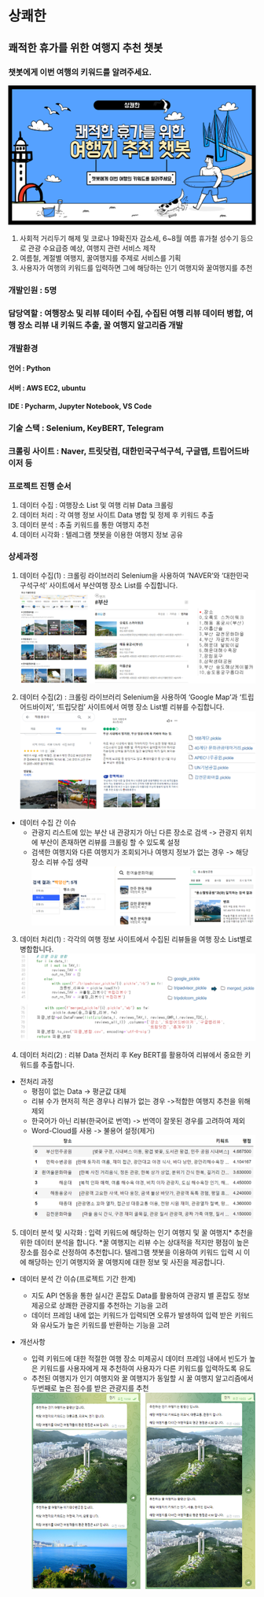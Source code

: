 # 상쾌한


## 쾌적한 휴가를 위한 여행지 추천 챗봇


### 챗봇에게 이번 여행의 키워드를 알려주세요.
![alt text](image.png)
1. 사회적 거리두기 해제 및 코로나 19확진자 감소세, 6~8월 여름 휴가철 성수기 등으로 관광 수요급증 예상, 여행지 관련 서비스 제작
2. 여름철, 계절별 여행지, 꿀여행지를 주제로 서비스를 기획
3. 사용자가 여행의 키워드를 입력하면 그에 해당하는 인기 여행지와 꿀여행지를 추천


### 개발인원 : 5명


### 담당역할 : 여행장소 및 리뷰 데이터 수집, 수집된 여행 리뷰 데이터 병합, 여행 장소 리뷰 내 키워드 추출, 꿀 여행지 알고리즘 개발


### 개발환경
#### 언어 : Python
#### 서버 : AWS EC2, ubuntu
#### IDE : Pycharm, Jupyter Notebook, VS Code


### 기술 스택 : Selenium, KeyBERT, Telegram


### 크롤링 사이트 : Naver, 트릿닷컴, 대한민국구석구석, 구글맵, 트립어드바이저 등


### 프로젝트 진행 순서
1. 데이터 수집 : 여행장소 List 및 여행 리뷰 Data 크롤링
2. 데이터 처리 : 각 여행 정보 사이트 Data 병합 및 정제 후 키워드 추출
3. 데이터 분석 : 추출 키워드를 통한 여행지 추천
4. 데이터 시각화 : 텔레그램 챗봇을 이용한 여행지 정보 공유


### 상세과정
1. 데이터 수집(1) : 크롤링 라이브러리 Selenium을 사용하여 ‘NAVER’와 ‘대한민국 구석구석’ 사이트에서 부산여행 장소 List를 수집합니다.
![alt text](image-1.png)

2. 데이터 수집(2) : 크롤링 라이브러리 Selenium을 사용하여 ‘Google Map’과 ‘트립어드바이저’, ‘트립닷컴’ 사이트에서 여행 장소 List별 리뷰를 수집합니다.
![alt text](image-2.png)

- 데이터 수집 간 이슈
    - 관광지 리스트에 있는 부산 내 관광지가 아닌 다른 장소로 검색 -> 관광지 위치에 부산이 존재하면 리뷰를 크롤링 할 수 있도록 설정
    - 검색한 여행지와 다른 여행지가 조회되거나 여행지 정보가 없는 경우 -> 해당 장소 리뷰 수집 생략
    ![alt text](image-3.png)

3. 데이터 처리(1) : 각각의 여행 정보 사이트에서 수집된 리뷰들을 여행 장소 List별로 병합합니다.
![alt text](image-4.png)

4. 데이터 처리(2) : 리뷰 Data 전처리 후 Key BERT를 활용하여 리뷰에서 중요한 키워드를 추출합니다.
- 전처리 과정
    - 평점이 없는 Data -> 평균값 대체
    - 리뷰 수가 현저히 적은 경우나 리뷰가 없는 경우 ->적합한 여행지 추천을 위해 제외
    - 한국어가 아닌 리뷰(한국어로 번역) -> 번역이 잘못된 경우를 고려하여 제외
    - Word-Cloud를 사용 -> 불용어 설정(제거)
    ![alt text](image-5.png)

5. 데이터 분석 및 시각화 : 입력 키워드에 해당하는 인기 여행지 및 꿀 여행지* 추천을 위한 데이터 분석을 합니다.
*꿀 여행지는 리뷰 수는 상대적을 적지만 평점이 높은 장소를 점수로 산정하여 추천합니다.
텔레그램 챗봇을 이용하여 키워드 입력 시 이에 해당하는 인기 여행지와 꿀 여행지에 대한 정보 및 사진을 제공합니다.
- 데이터 분석 간 이슈(프로젝트 기간 한계)
    - 지도 API 연동을 통한 실시간 혼잡도 Data를 활용하여 관광지 별 혼잡도 정보제공으로 상쾌한 관광지를 추천하는 기능을 고려
    - 데이터 프레임 내에 없는 키워드가 입력되면 오류가 발생하여 입력 받은 키워드와 유사도가 높은 키워드를 반환하는 기능을 고려

- 개선사항
    - 입력 키워드에 대한 적절한 여행 장소 미제공시 데이터 프레임 내에서 빈도가 높은 키워드를 사용자에게 재 추천하여 사용자가 다른 키워드를 입력하도록 유도
    - 추천된 여행지가 인기 여행지와 꿀 여행지가 동일할 시 꿀 여행지 알고리즘에서 두번째로 높은 점수를 받은 관광지를 추천
    ![alt text](image-6.png)